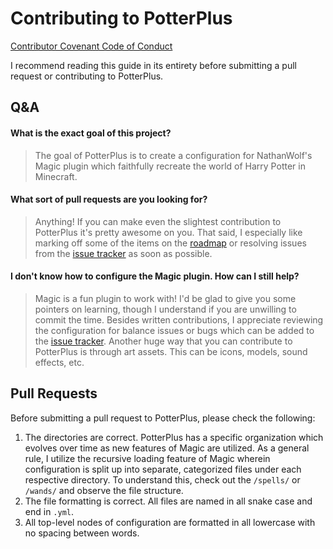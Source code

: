 # Contributing to PotterPlus

[Contributor Covenant Code of Conduct](https://github.com/grisstyl/PotterPlus/blob/master/CODE_OF_CONDUCT.md)

I recommend reading this guide in its entirety before submitting a pull request or contributing to PotterPlus.

## Q&A

#### What is the exact goal of this project?

> The goal of PotterPlus is to create a configuration for NathanWolf's Magic plugin which faithfully recreate the world of Harry Potter in Minecraft.

#### What sort of pull requests are you looking for?

> Anything! If you can make even the slightest contribution to PotterPlus it's pretty awesome on you. That said, I especially like marking off some of the items on the [roadmap](https://github.com/grisstyl/PotterPlus/blob/master/ROADMAP.md) or resolving issues from the [issue tracker](https://github.com/grisstyl/PotterPlus/issues) as soon as possible.

#### I don't know how to configure the Magic plugin. How can I still help?

> Magic is a fun plugin to work with! I'd be glad to give you some pointers on learning, though I understand if you are unwilling to commit the time. Besides written contributions, I appreciate reviewing the configuration for balance issues or bugs which can be added to the [issue tracker](https://github.com/grisstyl/PotterPlus/issues). Another huge way that you can contribute to PotterPlus is through art assets. This can be icons, models, sound effects, etc.

## Pull Requests

Before submitting a pull request to PotterPlus, please check the following:

1. The directories are correct. PotterPlus has a specific organization which evolves over time as new features of Magic are utilized. As a general rule, I utilize the recursive loading feature of Magic wherein configuration is split up into separate, categorized files under each respective directory. To understand this, check out the `/spells/` or `/wands/` and observe the file structure.
2. The file formatting is correct. All files are named in all snake case and end in `.yml`.
3. All top-level nodes of configuration are formatted in all lowercase with no spacing between words.
